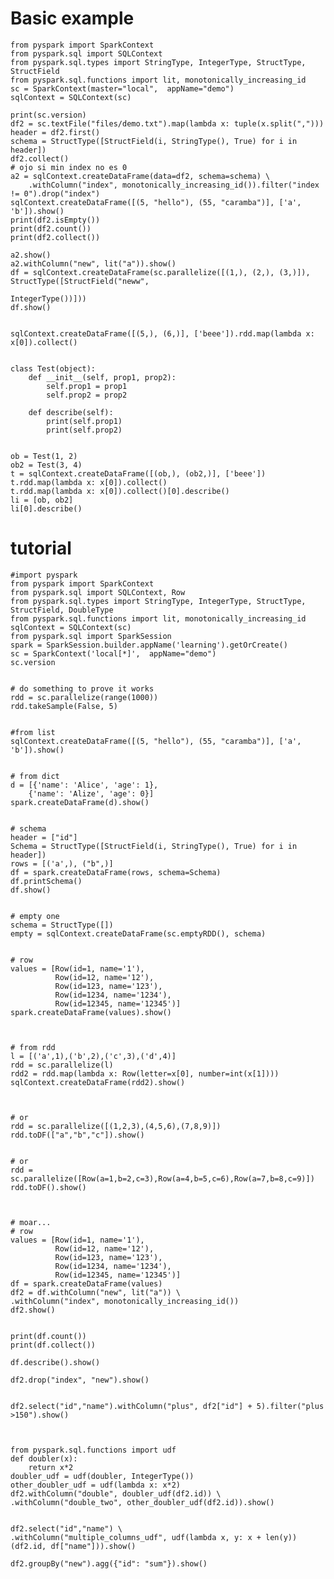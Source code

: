 # Basic example

	from pyspark import SparkContext
	from pyspark.sql import SQLContext
	from pyspark.sql.types import StringType, IntegerType, StructType, StructField
	from pyspark.sql.functions import lit, monotonically_increasing_id
	sc = SparkContext(master="local",  appName="demo")
	sqlContext = SQLContext(sc)

	print(sc.version)
	df2 = sc.textFile("files/demo.txt").map(lambda x: tuple(x.split(",")))
	header = df2.first()
	schema = StructType([StructField(i, StringType(), True) for i in header])
	df2.collect()
	# ojo si min index no es 0
	a2 = sqlContext.createDataFrame(data=df2, schema=schema) \
	    .withColumn("index", monotonically_increasing_id()).filter("index != 0").drop("index")
	sqlContext.createDataFrame([(5, "hello"), (55, "caramba")], ['a', 'b']).show()
	print(df2.isEmpty())
	print(df2.count())
	print(df2.collect())

	a2.show()
	a2.withColumn("new", lit("a")).show()
	df = sqlContext.createDataFrame(sc.parallelize([(1,), (2,), (3,)]), StructType([StructField("neww",
	                                                                                            IntegerType())]))
	df.show()


	sqlContext.createDataFrame([(5,), (6,)], ['beee']).rdd.map(lambda x: x[0]).collect()


	class Test(object):
	    def __init__(self, prop1, prop2):
	        self.prop1 = prop1
	        self.prop2 = prop2

	    def describe(self):
	        print(self.prop1)
	        print(self.prop2)


	ob = Test(1, 2)
	ob2 = Test(3, 4)
	t = sqlContext.createDataFrame([(ob,), (ob2,)], ['beee'])
	t.rdd.map(lambda x: x[0]).collect()
	t.rdd.map(lambda x: x[0]).collect()[0].describe()
	li = [ob, ob2]
	li[0].describe()


# tutorial


    #import pyspark
    from pyspark import SparkContext
    from pyspark.sql import SQLContext, Row
    from pyspark.sql.types import StringType, IntegerType, StructType, StructField, DoubleType
    from pyspark.sql.functions import lit, monotonically_increasing_id
    sqlContext = SQLContext(sc)
    from pyspark.sql import SparkSession
    spark = SparkSession.builder.appName('learning').getOrCreate()
    sc = SparkContext('local[*]',  appName="demo")
    sc.version
    
    
    # do something to prove it works
    rdd = sc.parallelize(range(1000))
    rdd.takeSample(False, 5)
    
    
    #from list
    sqlContext.createDataFrame([(5, "hello"), (55, "caramba")], ['a', 'b']).show()
    
    
    # from dict
    d = [{'name': 'Alice', 'age': 1},
        {'name': 'Alize', 'age': 0}]
    spark.createDataFrame(d).show()
    
    
    # schema
    header = ["id"]
    Schema = StructType([StructField(i, StringType(), True) for i in header])
    rows = [('a',), ("b",)]
    df = spark.createDataFrame(rows, schema=Schema)
    df.printSchema()
    df.show()
    
    
    # empty one
    schema = StructType([])
    empty = sqlContext.createDataFrame(sc.emptyRDD(), schema)
    
    
    # row
    values = [Row(id=1, name='1'),
              Row(id=12, name='12'),
              Row(id=123, name='123'),
              Row(id=1234, name='1234'),
              Row(id=12345, name='12345')]
    spark.createDataFrame(values).show()
    
    
    
    # from rdd
    l = [('a',1),('b',2),('c',3),('d',4)]
    rdd = sc.parallelize(l)
    rdd2 = rdd.map(lambda x: Row(letter=x[0], number=int(x[1])))
    sqlContext.createDataFrame(rdd2).show()
    
    
    
    # or
    rdd = sc.parallelize([(1,2,3),(4,5,6),(7,8,9)])
    rdd.toDF(["a","b","c"]).show()
    
    
    # or 
    rdd = sc.parallelize([Row(a=1,b=2,c=3),Row(a=4,b=5,c=6),Row(a=7,b=8,c=9)])
    rdd.toDF().show()
    
    
    
    # moar...
    # row
    values = [Row(id=1, name='1'),
              Row(id=12, name='12'),
              Row(id=123, name='123'),
              Row(id=1234, name='1234'),
              Row(id=12345, name='12345')]
    df = spark.createDataFrame(values)
    df2 = df.withColumn("new", lit("a")) \
    .withColumn("index", monotonically_increasing_id())
    df2.show()
    
    
    print(df.count())
    print(df.collect())
    
    df.describe().show()
    
    df2.drop("index", "new").show()
    
    
    df2.select("id","name").withColumn("plus", df2["id"] + 5).filter("plus >150").show()
    
    
    
    from pyspark.sql.functions import udf
    def doubler(x):
        return x*2
    doubler_udf = udf(doubler, IntegerType())
    other_doubler_udf = udf(lambda x: x*2)
    df2.withColumn("double", doubler_udf(df2.id)) \
    .withColumn("double_two", other_doubler_udf(df2.id)).show()
    
    
    df2.select("id","name") \
    .withColumn("multiple_columns_udf", udf(lambda x, y: x + len(y))(df2.id, df["name"])).show()
    
    df2.groupBy("new").agg({"id": "sum"}).show()